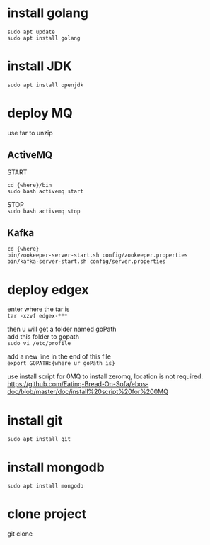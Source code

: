 # install golang
```
sudo apt update
sudo apt install golang
```
# install JDK
`sudo apt install openjdk`

# deploy MQ
use tar to unzip
## ActiveMQ
START  
```
cd {where}/bin  
sudo bash activemq start
```  
STOP  
`sudo bash activemq stop`  
## Kafka
```
cd {where}  
bin/zookeeper-server-start.sh config/zookeeper.properties  
bin/kafka-server-start.sh config/server.properties
```  

# deploy edgex
enter where the tar is   
`tar -xzvf edgex-***`  

then u will get a folder named goPath  
add this folder to gopath  
`sudo vi /etc/profile`  

add a new line in the end of this file  
`export GOPATH:{where ur goPath is}`  

use install script for 0MQ to install zeromq, location is not required.
https://github.com/Eating-Bread-On-Sofa/ebos-doc/blob/master/doc/install%20script%20for%200MQ

# install git
`sudo apt install git`

# install mongodb
`sudo apt install mongodb`

# clone project
git clone

